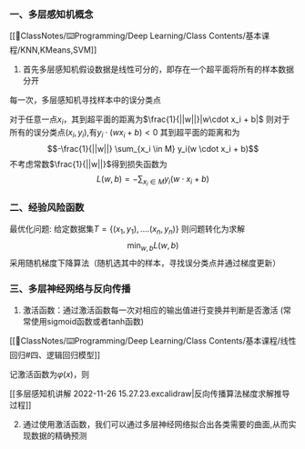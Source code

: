 ### 一、多层感知机概念

[[📘ClassNotes/⌨️Programming/Deep Learning/Class Contents/基本课程/KNN,KMeans,SVM]]
1. 首先多层感知机假设数据是线性可分的，即存在一个超平面将所有的样本数据分开

每一次，多层感知机寻找样本中的误分类点

对于任意一点$x_i$，其到超平面的距离为$\frac{1}{||w||}|w\cdot x_i + b|$
则对于所有的误分类点$(x_i,y_i)$,有$y_i \cdot (wx_i + b) < 0$
其到超平面的距离和为
$$-\frac{1}{||w||} \sum_{x_i \in M} y_i(w \cdot x_i + b)$$
不考虑常数$\frac{1}{||w||}$得到损失函数为
$$ L(w,b) = - \sum_{x_i \in M} y_i(w \cdot x_i + b)$$

### 二、经验风险函数

最优化问题:  给定数据集$T = \{(x_1,y_1),....(x_n,y_n)\}$
则问题转化为求解
$$\min _{w,b}L(w,b)$$
采用随机梯度下降算法（随机选其中的样本，寻找误分类点并通过梯度更新）

### 三、多层神经网络与反向传播

1. 激活函数：通过激活函数每一次对相应的输出值进行变换并判断是否激活 (常常使用sigmoid函数或者tanh函数)

[[📘ClassNotes/⌨️Programming/Deep Learning/Class Contents/基本课程/线性回归#四、逻辑回归模型]]

记激活函数为$\varphi(x)$，则

[[多层感知机讲解 2022-11-26 15.27.23.excalidraw|反向传播算法梯度求解推导过程]]

2. 通过使用激活函数，我们可以通过多层神经网络拟合出各类需要的曲面,从而实现数据的精确预测
